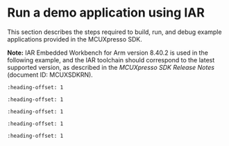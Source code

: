 # Run a demo application using IAR

This section describes the steps required to build, run, and debug example applications provided in the MCUXpresso SDK.

**Note:** IAR Embedded Workbench for Arm version 8.40.2 is used in the following example, and the IAR toolchain should correspond to the latest supported version, as described in the *MCUXpresso SDK Release Notes* \(document ID: MCUXSDKRN\).


```{include} ../topics/build_an_example_application_002.md
:heading-offset: 1
```

```{include} ../topics/run_an_example_application_002.md
:heading-offset: 1
```

```{include} ../topics/build_a_trustzone_example_application.md
:heading-offset: 1
```

```{include} ../topics/run_a_trustzone_example_application_003.md
:heading-offset: 1
```

```{include} ../topics/iar_ram_debugging_notes.md
:heading-offset: 1
```

